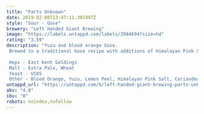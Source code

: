 ```yaml
---
title: "Parts Unknown"
date: 2019-02-08T13:47:11.307497Z
style: "Sour - Gose"
brewery: "Left Handed Giant Brewing"
image: "https://labels.untappd.com/labels/2984694?size=hd"
rating: "3.59"
description: "Yuzu and blood orange Gose. Brewed to a traditional Gose recipe with additions of Himalayan Pink Salt and Coriander before being fruited during fermentation.  Hops - East Kent Goldings Malt - Extra Pale, Wheat Yeast - US05 Other - Blood Orange, Yuzu, Lemon Peel, Himalayan Pink Salt, Coriander"
untappd_url: "https://untappd.com/b/left-handed-giant-brewing-parts-unknown/2984694"
abv: "4.8"
ibu: "0"
robots: noindex,nofollow
---
```

